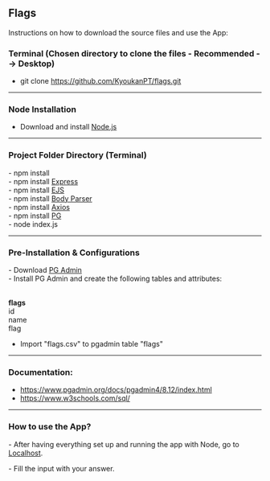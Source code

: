 <h2>Flags</h2>

<p>Instructions on how to download the source files and use the App: </p>

<h3>Terminal (Chosen directory to clone the files - Recommended --> Desktop)</h3>

- git clone https://github.com/KyoukanPT/flags.git

<hr>

<h3>Node Installation</h3>
 
- Download and install <a href="https://nodejs.org/en/download"> Node.js </a> <br>

<hr>

<h3>Project Folder Directory (Terminal)</h3>
- npm install <br>
- npm install <a href="https://expressjs.com/en/starter/installing.html"> Express </a> <br>
- npm install <a href="https://ejs.co/"> EJS </a> <br>
- npm install <a href="https://www.npmjs.com/package/body-parser"> Body Parser </a> <br>
- npm install <a href="https://axios-http.com/docs/intro"> Axios </a> <br>
- npm install <a href="https://www.npmjs.com/package/pg" >PG</a> <br>
- node index.js <br>

<hr>

<h3>Pre-Installation & Configurations </h3>
- Download <a href="https://www.pgadmin.org/download/"> PG Admin </a> <br>
- Install PG Admin and create the following tables and attributes: <br><br>

<b>flags</b><br>
id <br>
name <br>
flag <br>

- Import "flags.csv" to pgadmin table "flags" <br>

<hr>

<h3> Documentation: </h3>

- https://www.pgadmin.org/docs/pgadmin4/8.12/index.html
- https://www.w3schools.com/sql/

<hr>

<h3>How to use the App?</h3>
<p> - After having everything set up and running the app with Node, go to <a href="http://localhost:3000/">Localhost</a>. </p>
<p> - Fill the input with your answer.</p>
